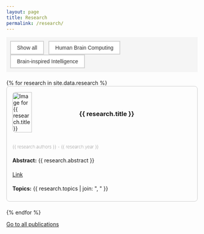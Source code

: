 ```yaml
---
layout: page
title: Research
permalink: /research/
---
```


<style>
    #filter-bar {
        background-color: #f5f5f5; /* Light gray background */
        padding: 10px;
        text-align: left;
        margin-bottom: 20px; /* Adds space below the filter bar */
    }

    .filter-btn {
        background-color: #ffffff; /* White background for buttons */
        border: 2px solid #d0d0d0; /* Light gray border */
        color: #333; /* Dark gray text */
        padding: 8px 16px;
        margin-right: 8px;
        cursor: pointer;
        font-size: 14px;
    }

    .filter-btn:hover {
        background-color: #e0e0e0; /* Slightly darker background on hover */
    }

    .filter-btn:active {
        background-color: #cacaca; /* Even darker for the active state */
    }

    .research-entry {
        border: 1px solid #ccc; /* Light gray border */
        padding: 15px;
        margin-bottom: 20px;
        border-radius: 8px;
        display: flex;
        flex-direction: column; /* Stack rows vertically */
    }

    .title-row {
        display: flex;
        width: 100%;
    }

    .research-entry img {
        width: 33%;  /* Image takes up 33% of the width */
        height: auto;
        margin-right: 20px;
        border-radius: 8px;
        flex-shrink: 0; /* Prevent image from shrinking */
    }

    .title-container {
        width: 66%; /* Title takes up 66% of the width */
        display: flex;
        align-items: center; /* Center align title vertically */
    }

    .research-entry .content {
        margin-top: 20px; /* Add some space between title row and content */
        display: flex;
        flex-direction: column; /* Stack items vertically */
    }

    .content h3 {
        margin-top: 0;
    }

    .content p, .content a {
        margin: 10px 0; /* Add margin for better spacing */
    }

    .authors, .year {
        font-size: 12px; /* Smaller font size */
        font-weight: lighter; /* Less bold than the default */
    }

    .year {
        font-weight: lighter; /* Even lighter font weight for the year */
    }
</style>

<div id="filter-bar">
  <button class="filter-btn" onclick="filterResearch('all')">Show all</button>
  <button class="filter-btn" onclick="filterResearch('Human Brain Computing')">Human Brain Computing</button>
  <button class="filter-btn" onclick="filterResearch('Brain-inspired Intelligence')">Brain-inspired Intelligence</button>
  <!-- add other buttons for more topics -->
</div>

<div class="research-container">
  {% for research in site.data.research %}
    <div class="research-entry" data-topics="{{ research.topics | join: ', ' }}">
        <div class="title-row">
            <img src="{{ research.image }}" alt="Image for {{ research.title }}">
            <div class="title-container">
                <h3>{{ research.title }}</h3>
            </div>
        </div>
        <div class="content">
            <p class="authors">{{ research.authors }} - <span class="year">{{ research.year }}</span></p>
            <p><strong>Abstract:</strong> {{ research.abstract }}</p>
            <a href="{{ research.link }}">Link</a>
            <p><strong>Topics:</strong> {{ research.topics | join: ", " }}</p>
        </div>
    </div>
  {% endfor %}
</div>

<script>
document.addEventListener('DOMContentLoaded', function() {
    function filterResearch(topic) {
      document.querySelectorAll('.research-entry').forEach(entry => {
        const topics = entry.dataset.topics.split(', ');
        entry.style.display = (topic === 'all' || topics.includes(topic)) ? 'block' : 'none';
      });
    }
    window.filterResearch = filterResearch;  // Expose to global scope for inline onclick handlers
});
</script>

[Go to all publications](/publications/table/)
